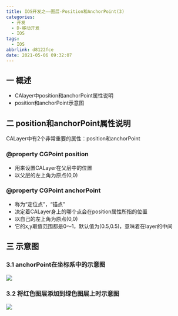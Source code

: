 ```yaml
---
title: IOS开发之——图层-Position和AnchorPoint(3)
categories:
  - 开发
  - D-移动开发
  - IOS
tags:
  - IOS
abbrlink: d8122fce
date: 2021-05-06 09:32:07
---
```

## 一 概述

* CAlayer中position和anchorPoint属性说明
* position和anchorPoint示意图

<!--more-->

## 二 position和anchorPoint属性说明

CALayer中有2个非常重要的属性：position和anchorPoint

### @property CGPoint position

* 用来设置CALayer在父层中的位置
* 以父层的左上角为原点(0,0)

### @property CGPoint anchorPoint

* 称为“定位点”，“锚点”
* 决定着CALayer身上的哪个点会在position属性所指的位置
* 以自己的左上角为原点(0,0)
* 它的x,y取值范围都是0～1，默认值为(0.5,0.5)，意味着在layer的中间

## 三 示意图

### 3.1 anchorPoint在坐标系中的示意图

![][1]

### 3.2 将红色图层添加到绿色图层上时示意图
![][2]


[1]:https://raw.githubusercontent.com/PGzxc/CDN/master/blog-ios/ios-anchorPoint-xy.png
[2]:https://raw.githubusercontent.com/PGzxc/CDN/master/blog-ios/ios-anchorPoint-add-uiview.png